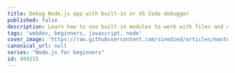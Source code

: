 ```yaml
---
title: Debug Node.js app with built-in or VS Code debugger
published: false
description: Learn how to use built-in modules to work with files and directories in a Node.js app with this series of bite-sized videos for beginners.
tags: 'webdev, beginners, javascript, node'
cover_image: 'https://raw.githubusercontent.com/sinedied/articles/master/articles/node/beginner-series/assets/banner5.jpg'
canonical_url: null
series: "Node.js for beginners"
id: 499215
---
```


